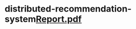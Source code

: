 # distributed-recommendation-system[Report.pdf](https://github.com/Jgarcia2048/distributed-recommendation-system/files/9087729/Report.pdf)
